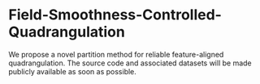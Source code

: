 # Field-Smoothness-Controlled-Quadrangulation
We propose a novel partition method for reliable feature-aligned quadrangulation. The source code and associated datasets will be made publicly available as soon as possible.


